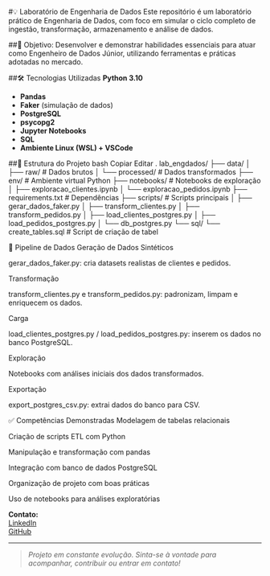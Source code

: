#💡 Laboratório de Engenharia de Dados
Este repositório é um laboratório prático de Engenharia de Dados, com foco em simular o ciclo completo de ingestão, transformação, armazenamento e análise de dados.

##🎯 Objetivo: Desenvolver e demonstrar habilidades essenciais para atuar como Engenheiro de Dados Júnior, utilizando ferramentas e práticas adotadas no mercado.

##🛠️ Tecnologias Utilizadas
 **Python 3.10**
- **Pandas**
- **Faker** (simulação de dados)
- **PostgreSQL**
- **psycopg2**
- **Jupyter Notebooks**
- **SQL**
- **Ambiente Linux (WSL) + VSCode**

##📂 Estrutura do Projeto
bash
Copiar
Editar
.
lab_engdados/
├── data/
│ ├── raw/ # Dados brutos
│ └── processed/ # Dados transformados
├── env/ # Ambiente virtual Python
├── notebooks/ # Notebooks de exploração
│ ├── exploracao_clientes.ipynb
│ └── exploracao_pedidos.ipynb
├── requirements.txt # Dependências
├── scripts/ # Scripts principais
│ ├── gerar_dados_faker.py
│ ├── transform_clientes.py
│ ├── transform_pedidos.py
│ ├── load_clientes_postgres.py
│ ├── load_pedidos_postgres.py
│ └── db_postgres.py
└── sql/
└── create_tables.sql # Script de criação de tabel

🔄 Pipeline de Dados
Geração de Dados Sintéticos

gerar_dados_faker.py: cria datasets realistas de clientes e pedidos.

Transformação

transform_clientes.py e transform_pedidos.py: padronizam, limpam e enriquecem os dados.

Carga

load_clientes_postgres.py / load_pedidos_postgres.py: inserem os dados no banco PostgreSQL.

Exploração

Notebooks com análises iniciais dos dados transformados.

Exportação

export_postgres_csv.py: extrai dados do banco para CSV.

✅ Competências Demonstradas
Modelagem de tabelas relacionais

Criação de scripts ETL com Python

Manipulação e transformação com pandas

Integração com banco de dados PostgreSQL

Organização de projeto com boas práticas

Uso de notebooks para análises exploratórias

**Contato:**  
[LinkedIn](https://linkedin.com/in/daniel-cauldron)  
[GitHub](https://github.com/DanielCauldron?tab=repositories)

---

> _Projeto em constante evolução. Sinta-se à vontade para acompanhar, contribuir ou entrar em contato!_